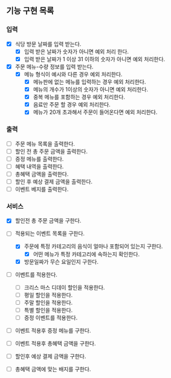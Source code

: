 ## 기능 구현 목록

### 입력

- [x] 식당 방문 날짜를 입력 받는다.
    - [x] 입력 받은 날짜가 숫자가 아니면 예외 처리 한다.
    - [x] 입력 받은 날짜가 1 이상 31 이하의 숫자가 아니면 예외 처리한다.
- [x] 주문 메뉴-수량 정보를 입력 받는다.
    - [x] 메뉴 형식이 예시와 다른 경우 예외 처리한다.
        - [x] 메뉴판에 없는 메뉴를 입력하는 경우 예외 처리한다.
        - [x] 메뉴의 개수가 1이상의 숫자가 아니면 예외 처리한다.
        - [x] 중복 메뉴를 포함하는 경우 예외 처리한다.
        - [x] 음료만 주문 할 경우 예외 처리한다.
        - [x] 메뉴가 20개 초과해서 주문이 들어온다면 예외 처리한다.

### 출력

- [ ] 주문 메뉴 목록을 출력한다.
- [ ] 할인 전 총 주문 금액을 출력한다.
- [ ] 증정 메뉴를 출력한다.
- [ ] 혜택 내역을 출력한다.
- [ ] 총혜택 금액을 출력한다.
- [ ] 할인 후 예상 결제 금액을 출력한다.
- [ ] 이벤트 베지를 출력한다.

### 서비스

- [x] 할인전 총 주문 금액을 구한다.

- [ ] 적용되는 이벤트 목록을 구한다.
  - [x] 주문에 특정 카테고리의 음식이 얼마나 포함되어 있는지 구한다.
    - [x] 어떤 메뉴가 특정 카테고리에 속하는지 확인한다.
  - [x] 방문일짜가 무슨 요일인지 구한다.

- [ ] 이벤트를 적용한다.
    - [ ] 크리스 마스 디데이 할인을 적용한다.
    - [ ] 평일 할인을 적용한다.
    - [ ] 주말 할인을 적용한다.
    - [ ] 특별 할인을 적용한다.
    - [ ] 증정 이벤트를 적용한다.

- [ ] 이벤트 적용후 증정 메뉴를 구한다.

- [ ] 이벤트 적용후 총혜택 금액을 구한다.

- [ ] 할인후 예상 결제 금액을 구한다.

- [ ] 총혜택 금액에 맞는 배지를 구한다.

